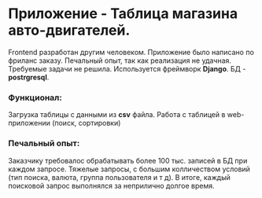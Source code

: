 # Приложение - Таблица магазина авто-двигателей.

Frontend разработан другим человеком.
Приложение было написано по фриланс заказу. Печальный опыт, так как реализация не удачная. Требуемые задачи не решила.
Используется фреймворк **Django**. БД - **postrgresql**.

### Функционал:
Загрузка таблицы с данными из **csv** файла.
Работа с таблицей в web-приложении (поиск, сортировки)

### Печальный опыт:
Заказчику требовалос обрабатывать более 100 тыс. записей в БД при каждом запросе. Тяжелые запросы, с большим колличеством условий (тип поиска, валюта, группа пользователя и т д). В итоге, каждый поисковой запрос выполнялся за неприлично долгое время.
